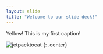 ```yaml
---
layout: slide
title: "Welcome to our slide deck!"
---
```


Yellow! This is my first caption!

![jetpacktocat](https://octodex.github.com/images/jetpacktocat.png)
{: .center}
